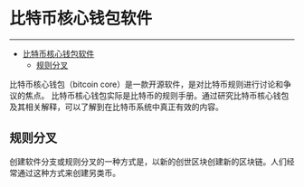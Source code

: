 <!--
 * @Author: ZhXZhao
 * @Date: 2020-02-12 21:21:33
 * @LastEditors  : ZhXZhao
 * @LastEditTime : 2020-02-12 21:43:12
 * @Description: 
 -->
# 比特币核心钱包软件

----

- [比特币核心钱包软件](#%e6%af%94%e7%89%b9%e5%b8%81%e6%a0%b8%e5%bf%83%e9%92%b1%e5%8c%85%e8%bd%af%e4%bb%b6)
  - [规则分叉](#%e8%a7%84%e5%88%99%e5%88%86%e5%8f%89)

比特币核心钱包（bitcoin core）是一款开源软件，是对比特币规则进行讨论和争议的焦点。
比特币核心钱包实际是比特币的规则手册。通过研究比特币核心钱包及其相关解释，可以了解到在比特币系统中真正有效的内容。

## 规则分叉

创建软件分支或规则分叉的一种方式是，以新的创世区块创建新的区块链。人们经常通过这种方式来创建另类币。
